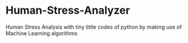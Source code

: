 # Human-Stress-Analyzer
Human Stress Analysis with tiny little codes of python by making use of Machine Learning algorithms
